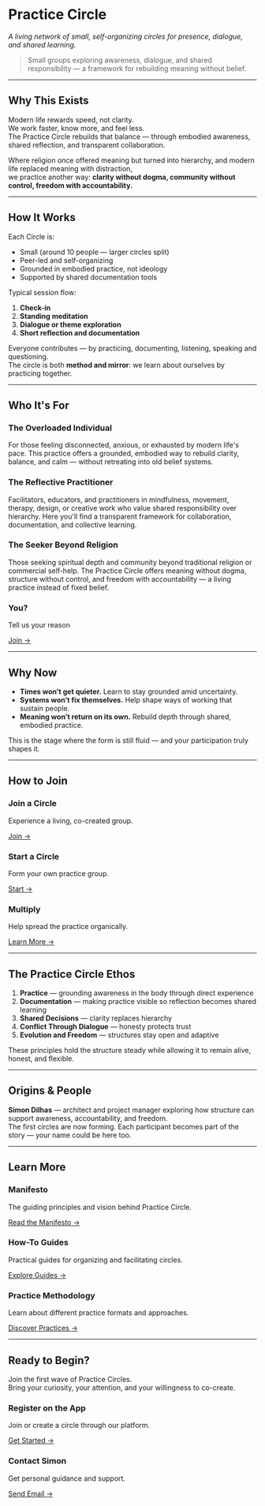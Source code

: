 # Practice Circle  
*A living network of small, self-organizing circles for presence, dialogue, and shared learning.*

> Small groups exploring awareness, dialogue, and shared responsibility — a framework for rebuilding meaning without belief.

---

## Why This Exists

Modern life rewards speed, not clarity.  
We work faster, know more, and feel less.  
The Practice Circle rebuilds that balance — through embodied awareness, shared reflection, and transparent collaboration.

Where religion once offered meaning but turned into hierarchy, and modern life replaced meaning with distraction,  
we practice another way: **clarity without dogma, community without control, freedom with accountability.**

---

## How It Works

Each Circle is:
- Small (around 10 people — larger circles split)
- Peer-led and self-organizing  
- Grounded in embodied practice, not ideology  
- Supported by shared documentation tools  

Typical session flow:
1. **Check-in**  
2. **Standing meditation**  
3. **Dialogue or theme exploration**  
4. **Short reflection and documentation**  

Everyone contributes — by practicing, documenting, listening, speaking and questioning.  
The circle is both **method and mirror**: we learn about ourselves by practicing together.

---

## Who It's For

<div class="info-cards-container">

<div class="info-card">
<h3>The Overloaded Individual</h3>
<p>For those feeling disconnected, anxious, or exhausted by modern life's pace. This practice offers a grounded, embodied way to rebuild clarity, balance, and calm — without retreating into old belief systems.</p>
</div>

<div class="info-card">
<h3>The Reflective Practitioner</h3>
<p>Facilitators, educators, and practitioners in mindfulness, movement, therapy, design, or creative work who value shared responsibility over hierarchy. Here you'll find a transparent framework for collaboration, documentation, and collective learning.</p>
</div>

<div class="info-card">
<h3>The Seeker Beyond Religion</h3>
<p>Those seeking spiritual depth and community beyond traditional religion or commercial self-help. The Practice Circle offers meaning without dogma, structure without control, and freedom with accountability — a living practice instead of fixed belief.</p>
</div>

<div class="info-card">
<h3>You?</h3>
<p>Tell us your reason</p>
<p><a href="how_to_join/">Join →</a></p>
</div>

</div>

---

## Why Now

- **Times won’t get quieter.** Learn to stay grounded amid uncertainty.  
- **Systems won’t fix themselves.** Help shape ways of working that sustain people.  
- **Meaning won’t return on its own.** Rebuild depth through shared, embodied practice.  

This is the stage where the form is still fluid — and your participation truly shapes it.

---

## How to Join

<div class="info-cards-container">

<div class="info-card">
<h3>Join a Circle</h3>
<p>Experience a living, co-created group.</p>
<p><a href="how_to_join/">Join →</a></p>
</div>

<div class="info-card">
<h3>Start a Circle</h3>
<p>Form your own practice group.</p>
<p><a href="howto/organize/lifecycle/create_a_circle/">Start →</a></p>
</div>

<div class="info-card">
<h3>Multiply</h3>
<p>Help spread the practice organically.</p>
<p><a href="howto/organize/lifecycle/spread_the_practice/">Learn More →</a></p>
</div>

</div>

---

## The Practice Circle Ethos  

1. **Practice** — grounding awareness in the body through direct experience  
2. **Documentation** — making practice visible so reflection becomes shared learning  
3. **Shared Decisions** — clarity replaces hierarchy  
4. **Conflict Through Dialogue** — honesty protects trust  
5. **Evolution and Freedom** — structures stay open and adaptive  

These principles hold the structure steady while allowing it to remain alive, honest, and flexible.

---

## Origins & People

**Simon Dilhas** — architect and project manager exploring how structure can support awareness, accountability, and freedom.  
The first circles are now forming. Each participant becomes part of the story — your name could be here too.

---

## Learn More

<div class="info-cards-container">

<div class="info-card">
<h3>Manifesto</h3>
<p>The guiding principles and vision behind Practice Circle.</p>
<p><a href="manifesto/">Read the Manifesto →</a></p>
</div>

<div class="info-card">
<h3>How-To Guides</h3>
<p>Practical guides for organizing and facilitating circles.</p>
<p><a href="howto/">Explore Guides →</a></p>
</div>

<div class="info-card">
<h3>Practice Methodology</h3>
<p>Learn about different practice formats and approaches.</p>
<p><a href="howto/practice/practice_formats/">Discover Practices →</a></p>
</div>

</div>

---

## Ready to Begin?

Join the first wave of Practice Circles.  
Bring your curiosity, your attention, and your willingness to co-create.

<div class="info-cards-container">

<div class="info-card">
<h3>Register on the App</h3>
<p>Join or create a circle through our platform.</p>
<p><a href="https://practice-circle.softr.app/sign-up" target="_blank">Get Started →</a></p>
</div>

<div class="info-card">
<h3>Contact Simon</h3>
<p>Get personal guidance and support.</p>
<p><a href="mailto:simon.dilhas@gmail.com">Send Email →</a></p>
</div>

</div>
